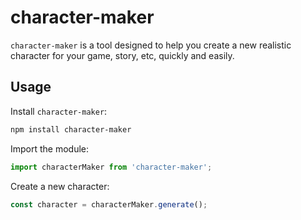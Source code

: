 # character-maker

`character-maker` is a tool designed to help you create a new realistic character for your game, story, etc, quickly and easily.

## Usage

Install `character-maker`:

```sh
npm install character-maker
```

Import the module:

```js
import characterMaker from 'character-maker';
```

Create a new character:

```js
const character = characterMaker.generate();
```
